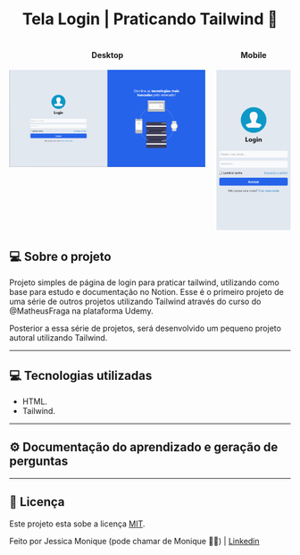 <h1 align="center"> 
    Tela Login | Praticando Tailwind 🚀
</h1>

<div align="center" style="display: flex; justify-content: center; gap: 20px;">
    <div>
        <h4>Desktop</h4>
        <img alt="tela de login" title="#telalogin" src="./src/assets/layout-desktop.png" />
    </div>
    <div>
        <h4>Mobile</h4>
        <img alt="tela de login" title="#telalogin" src="./src/assets/login-mobile.png" />
    </div>
</div>

## 💻 Sobre o projeto

Projeto simples de página de login para praticar tailwind, utilizando como base para estudo e documentação no Notion. Esse é o primeiro projeto de uma série de outros projetos 
utilizando Tailwind através do curso do @MatheusFraga na plataforma Udemy. 

Posterior a essa série de projetos, será desenvolvido um pequeno projeto autoral utilizando Tailwind.

---

## 💻 Tecnologias utilizadas 

- HTML.
- Tailwind.

---

## ⚙️ Documentação do aprendizado e geração de perguntas

---

## 📝 Licença

Este projeto esta sobe a licença [MIT](./LICENSE).

Feito por Jessica Monique (pode chamar de Monique 👋🏽) | 
[Linkedin](https://www.linkedin.com/in/jmoniquemelo/)

